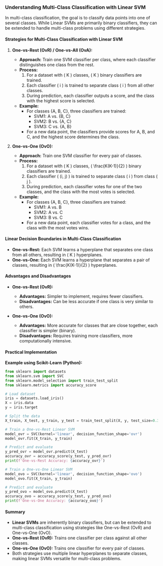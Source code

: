 ### Understanding Multi-Class Classification with Linear SVM

In multi-class classification, the goal is to classify data points into one of several classes. While Linear SVMs are primarily binary classifiers, they can be extended to handle multi-class problems using different strategies.

#### Strategies for Multi-Class Classification with Linear SVM

1. **One-vs-Rest (OvR) / One-vs-All (OvA):**
   - **Approach:** Train one SVM classifier per class, where each classifier distinguishes one class from the rest.
   - **Process:**
     1. For a dataset with \( K \) classes, \( K \) binary classifiers are trained.
     2. Each classifier \( i \) is trained to separate class \( i \) from all other classes.
     3. During prediction, each classifier outputs a score, and the class with the highest score is selected.
   - **Example:**
     - For classes {A, B, C}, three classifiers are trained:
       - SVM1: A vs. {B, C}
       - SVM2: B vs. {A, C}
       - SVM3: C vs. {A, B}
     - For a new data point, the classifiers provide scores for A, B, and C, and the highest score determines the class.

2. **One-vs-One (OvO):**
   - **Approach:** Train one SVM classifier for every pair of classes.
   - **Process:**
     1. For a dataset with \( K \) classes, \( \frac{K(K-1)}{2} \) binary classifiers are trained.
     2. Each classifier \( (i, j) \) is trained to separate class \( i \) from class \( j \).
     3. During prediction, each classifier votes for one of the two classes, and the class with the most votes is selected.
   - **Example:**
     - For classes {A, B, C}, three classifiers are trained:
       - SVM1: A vs. B
       - SVM2: A vs. C
       - SVM3: B vs. C
     - For a new data point, each classifier votes for a class, and the class with the most votes wins.

#### Linear Decision Boundaries in Multi-Class Classification

- **One-vs-Rest:** Each SVM learns a hyperplane that separates one class from all others, resulting in \( K \) hyperplanes.
- **One-vs-One:** Each SVM learns a hyperplane that separates a pair of classes, resulting in \( \frac{K(K-1)}{2} \) hyperplanes.

#### Advantages and Disadvantages

- **One-vs-Rest (OvR):**
  - **Advantages:** Simpler to implement, requires fewer classifiers.
  - **Disadvantages:** Can be less accurate if one class is very similar to others.

- **One-vs-One (OvO):**
  - **Advantages:** More accurate for classes that are close together, each classifier is simpler (binary).
  - **Disadvantages:** Requires training more classifiers, more computationally intensive.

#### Practical Implementation

**Example using Scikit-Learn (Python):**

```python
from sklearn import datasets
from sklearn.svm import SVC
from sklearn.model_selection import train_test_split
from sklearn.metrics import accuracy_score

# Load dataset
iris = datasets.load_iris()
X = iris.data
y = iris.target

# Split the data
X_train, X_test, y_train, y_test = train_test_split(X, y, test_size=0.3, random_state=42)

# Train a One-vs-Rest Linear SVM
model_ovr = SVC(kernel='linear', decision_function_shape='ovr')
model_ovr.fit(X_train, y_train)

# Predict and evaluate
y_pred_ovr = model_ovr.predict(X_test)
accuracy_ovr = accuracy_score(y_test, y_pred_ovr)
print(f'One-vs-Rest Accuracy: {accuracy_ovr}')

# Train a One-vs-One Linear SVM
model_ovo = SVC(kernel='linear', decision_function_shape='ovo')
model_ovo.fit(X_train, y_train)

# Predict and evaluate
y_pred_ovo = model_ovo.predict(X_test)
accuracy_ovo = accuracy_score(y_test, y_pred_ovo)
print(f'One-vs-One Accuracy: {accuracy_ovo}')
```

#### Summary

- **Linear SVMs** are inherently binary classifiers, but can be extended to multi-class classification using strategies like One-vs-Rest (OvR) and One-vs-One (OvO).
- **One-vs-Rest (OvR):** Trains one classifier per class against all other classes.
- **One-vs-One (OvO):** Trains one classifier for every pair of classes.
- Both strategies use multiple linear hyperplanes to separate classes, making linear SVMs versatile for multi-class problems.

